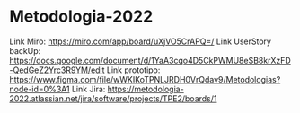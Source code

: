 # Metodologia-2022

Link Miro: https://miro.com/app/board/uXjVO5CrAPQ=/
Link UserStory backUp: https://docs.google.com/document/d/1YaA3cqo4D5CkPWMU8eSB8krXzFD-QedGeZ2Yrc3R9YM/edit
Link prototipo: https://www.figma.com/file/wWKIKoTPNLJRDH0VrQdav9/Metodologias?node-id=0%3A1
Link Jira: https://metodologia-2022.atlassian.net/jira/software/projects/TPE2/boards/1
